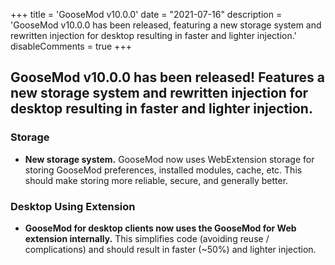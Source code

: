 +++
title = 'GooseMod v10.0.0'
date = "2021-07-16"
description = 'GooseMod v10.0.0 has been released, featuring a new storage system and rewritten injection for desktop resulting in faster and lighter injection.'
disableComments = true
+++

## **GooseMod v10.0.0** has been released! Features a new storage system and rewritten injection for desktop resulting in faster and lighter injection.

### Storage
- **New storage system.** GooseMod now uses WebExtension storage for storing GooseMod preferences, installed modules, cache, etc. This should make storing more reliable, secure, and generally better.

### Desktop Using Extension
- **GooseMod for desktop clients now uses the GooseMod for Web extension internally.** This simplifies code (avoiding reuse / complications) and should result in faster (~50%) and lighter injection.